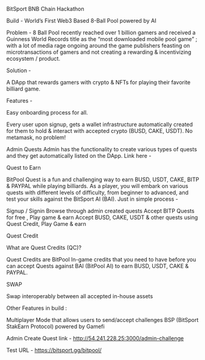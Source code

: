 BitSport BNB Chain Hackathon 

Build - World’s First Web3 Based 8-Ball Pool powered by AI

Problem - 8 Ball Pool recently reached over 1 billion gamers and received a Guinness World Records title as the “most downloaded mobile pool game” ; with a lot of media rage ongoing around the game publishers feasting on microtransactions of gamers and not creating a rewarding & incentivizing ecosystem / product. 

Solution - 

A DApp that rewards gamers with crypto & NFTs for playing their favorite billiard game. 

Features -

Easy onboarding process for all. 

Every user upon signup, gets a wallet infrastructure automatically created for them to hold & interact with accepted crypto (BUSD, CAKE, USDT). No metamask, no problem!


Admin Quests
Admin has the functionality to create various types of quests and they get automatically listed on the DApp. Link here - 


Quest to Earn 

BitPool Quest is a fun and challenging way to earn BUSD, USDT, CAKE, BITP & PAYPAL while playing billiards. As a player, you will embark on various quests with different levels of difficulty, from beginner to advanced, and test your skills against the BitSport AI (BAI). Just in simple process - 

Signup / Signin 
Browse through admin created quests 
Accept BITP Quests for free , Play game & earn
Accept BUSD, CAKE, USDT & other quests using Quest Credit, Play Game & earn 

Quest Credit 

What are Quest Credits (QC)?

Quest Credits are BitPool In-game credits that you need to have before you can accept Quests against BAI (BitPool AI) to earn BUSD, USDT, CAKE & PAYPAL.

SWAP

Swap interoperably between all accepted in-house assets 


Other Features in build : 

Multiplayer Mode that allows users to send/accept challenges 
BSP (BitSport StakEarn Protocol) powered by Gamefi



Admin Create Quest link - http://54.241.228.25:3000/admin-challenge

Test URL - https://bitsport.gg/bitpool/
